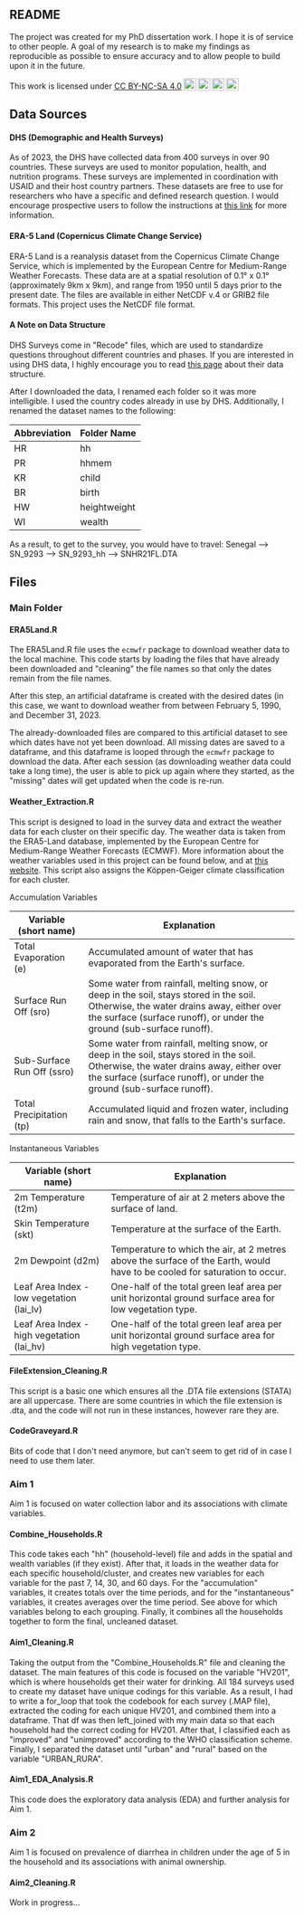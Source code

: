 ## README

The project was created for my PhD dissertation work. I hope it is of service to other people. A goal of my research is to make my findings as reproducible as possible to ensure accuracy and to allow people to build upon it in the future.

<p xmlns:cc="http://creativecommons.org/ns#">

This work is licensed under <a href="http://creativecommons.org/licenses/by-nc-sa/4.0/?ref=chooser-v1" target="_blank" rel="license noopener noreferrer" style="display:inline-block;">CC BY-NC-SA 4.0<img src="https://mirrors.creativecommons.org/presskit/icons/cc.svg?ref=chooser-v1" style="height:22px!important;margin-left:3px;vertical-align:text-bottom;"/><img src="https://mirrors.creativecommons.org/presskit/icons/by.svg?ref=chooser-v1" style="height:22px!important;margin-left:3px;vertical-align:text-bottom;"/><img src="https://mirrors.creativecommons.org/presskit/icons/nc.svg?ref=chooser-v1" style="height:22px!important;margin-left:3px;vertical-align:text-bottom;"/><img src="https://mirrors.creativecommons.org/presskit/icons/sa.svg?ref=chooser-v1" style="height:22px!important;margin-left:3px;vertical-align:text-bottom;"/></a>

</p>

## Data Sources

#### DHS (Demographic and Health Surveys)

As of 2023, the DHS have collected data from 400 surveys in over 90 countries. These surveys are used to monitor population, health, and nutrition programs. These surveys are implemented in coordination with USAID and their host country partners. These datasets are free to use for researchers who have a specific and defined research question. I would encourage prospective users to follow the instructions at [this link](https://dhsprogram.com/data/Using-Datasets-for-Analysis.cfm) for more information.

#### ERA-5 Land (Copernicus Climate Change Service)

ERA-5 Land is a reanalysis dataset from the Copernicus Climate Change Service, which is implemented by the European Centre for Medium-Range Weather Forecasts. These data are at a spatial resolution of 0.1° x 0.1° (approximately 9km x 9km), and range from 1950 until 5 days prior to the present date. The files are available in either NetCDF v.4 or GRIB2 file formats. This project uses the NetCDF file format.

#### A Note on Data Structure

DHS Surveys come in "Recode" files, which are used to standardize questions throughout different countries and phases. If you are interested in using DHS data, I highly encourage you to read [this page](https://dhsprogram.com/data/Dataset-Types.cfm) about their data structure.

After I downloaded the data, I renamed each folder so it was more intelligible. I used the country codes already in use by DHS. Additionally, I renamed the dataset names to the following:

| Abbreviation | Folder Name  |
|--------------|--------------|
| HR           | hh           |
| PR           | hhmem        |
| KR           | child        |
| BR           | birth        |
| HW           | heightweight |
| WI           | wealth       |

As a result, to get to the survey, you would have to travel: Senegal --\> SN_9293 --\> SN_9293_hh --\> SNHR21FL.DTA

## Files

### **Main Folder**

#### ERA5Land.R

The ERA5Land.R file uses the `ecmwfr` package to download weather data to the local machine. This code starts by loading the files that have already been downloaded and "cleaning" the file names so that only the dates remain from the file names.

After this step, an artificial dataframe is created with the desired dates (in this case, we want to download weather from between February 5, 1990, and December 31, 2023.

The already-downloaded files are compared to this artificial dataset to see which dates have not yet been download. All missing dates are saved to a dataframe, and this dataframe is looped through the `ecmwfr` package to download the data. After each session (as downloading weather data could take a long time), the user is able to pick up again where they started, as the "missing" dates will get updated when the code is re-run.

#### Weather_Extraction.R

This script is designed to load in the survey data and extract the weather data for each cluster on their specific day. The weather data is taken from the ERA5-Land database, implemented by the European Centre for Medium-Range Weather Forecasts (ECMWF). More information about the weather variables used in this project can be found below, and at [this website](https://cds.climate.copernicus.eu/cdsapp#!/dataset/reanalysis-era5-land?tab=overview). This script also assigns the Köppen-Geiger climate classification for each cluster.

Accumulation Variables

| Variable (short name)      | Explanation                                                                                                                                                                                                  |
|---------------------------|---------------------------------------------|
| Total Evaporation (e)      | Accumulated amount of water that has evaporated from the Earth's surface.                                                                                                                                    |
| Surface Run Off (sro)      | Some water from rainfall, melting snow, or deep in the soil, stays stored in the soil. Otherwise, the water drains away, either over the surface (surface runoff), or under the ground (sub-surface runoff). |
| Sub-Surface Run Off (ssro) | Some water from rainfall, melting snow, or deep in the soil, stays stored in the soil. Otherwise, the water drains away, either over the surface (surface runoff), or under the ground (sub-surface runoff). |
| Total Precipitation (tp)   | Accumulated liquid and frozen water, including rain and snow, that falls to the Earth's surface.                                                                                                             |

Instantaneous Variables

| Variable (short name)                      | Explanation                                                                                                                |
|---------------------------|---------------------------------------------|
| 2m Temperature (t2m)                       | Temperature of air at 2 meters above the surface of land.                                                                  |
| Skin Temperature (skt)                     | Temperature at the surface of the Earth.                                                                                   |
| 2m Dewpoint (d2m)                          | Temperature to which the air, at 2 metres above the surface of the Earth, would have to be cooled for saturation to occur. |
| Leaf Area Index - low vegetation (lai_lv)  | One-half of the total green leaf area per unit horizontal ground surface area for low vegetation type.                     |
| Leaf Area Index - high vegetation (lai_hv) | One-half of the total green leaf area per unit horizontal ground surface area for high vegetation type.                    |

#### FileExtension_Cleaning.R

This script is a basic one which ensures all the .DTA file extensions (STATA) are all uppercase. There are some countries in which the file extension is .dta, and the code will not run in these instances, however rare they are.

#### CodeGraveyard.R

Bits of code that I don't need anymore, but can't seem to get rid of in case I need to use them later.

### **Aim 1**

Aim 1 is focused on water collection labor and its associations with climate variables.

#### Combine_Households.R

This code takes each "hh" (household-level) file and adds in the spatial and wealth variables (if they exist). After that, it loads in the weather data for each specific household/cluster, and creates new variables for each variable for the past 7, 14, 30, and 60 days. For the "accumulation" variables, it creates totals over the time periods, and for the "instantaneous" variables, it creates averages over the time period. See above for which variables belong to each grouping. Finally, it combines all the households together to form the final, uncleaned dataset.

#### Aim1_Cleaning.R

Taking the output from the "Combine_Households.R" file and cleaning the dataset. The main features of this code is focused on the variable "HV201", which is where households get their water for drinking. All 184 surveys used to create my dataset have unique codings for this variable. As a result, I had to write a for_loop that took the codebook for each survey (.MAP file), extracted the coding for each unique HV201, and combined them into a dataframe. That df was then left_joined with my main data so that each household had the correct coding for HV201. After that, I classified each as "improved" and "unimproved" according to the WHO classification scheme. Finally, I separated the dataset until "urban" and "rural" based on the variable "URBAN_RURA".

#### Aim1_EDA_Analysis.R

This code does the exploratory data analysis (EDA) and further analysis for Aim 1.

### **Aim 2**

Aim 1 is focused on prevalence of diarrhea in children under the age of 5 in the household and its associations with animal ownership.

#### Aim2_Cleaning.R

Work in progress...
